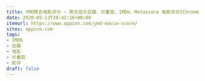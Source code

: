 ```yaml
---
title: YMD聚合电影评分 – 聚合显示豆瓣、烂番茄、IMDb、Metascore 电影评分[Chrome/Edge]
date: 2020-05-13T20:42:16+08:00
itemurl: https://www.appinn.com/ymd-movie-score/
sites: appinn.com
tags:
- IMDb
- 豆瓣
- 电影
- 烂番茄
- 影评
draft: false
---
```



